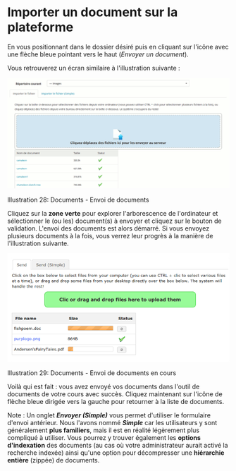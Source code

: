 # Importer un document sur la plateforme

En vous positionnant dans le dossier désiré puis en cliquant sur l'icône avec une flèche bleue pointant vers le haut \(_Envoyer un document_\).

Vous retrouverez un écran similaire à l'illustration suivante :

![](../../.gitbook/assets/graficos20%20%285%29.png)

Illustration 28: Documents - Envoi de documents

Cliquez sur la **zone verte** pour explorer l'arborescence de l'ordinateur et sélectionner le \(ou les\) document\(s\) à envoyer et cliquez sur le bouton de validation. L'envoi des documents est alors démarré. Si vous envoyez plusieurs documents à la fois, vous verrez leur progrès à la manière de l'illustration suivante.

![](../../.gitbook/assets/graphics119.png)

Illustration 29: Documents - Envoi de documents en cours

Voilà qui est fait : vous avez envoyé vos documents dans l'outil de documents de votre cours avec succès. Cliquez maintenant sur l'icône de flèche bleue dirigée vers la gauche pour retourner à la liste de documents.

Note : Un onglet _**Envoyer \(Simple\)**_ vous permet d'utiliser le formulaire d'envoi antérieur. Nous l'avons nommé _**Simple**_ car les utilisateurs y sont généralement **plus familiers**, mais il est en réalité légèrement plus compliqué à utiliser. Vous pourrez y trouver également les **options d'indexation** des documents \(au cas où votre administrateur aurait activé la recherche indexée\) ainsi qu'une option pour décompresser une **hiérarchie entière** \(zippée\) de documents.

